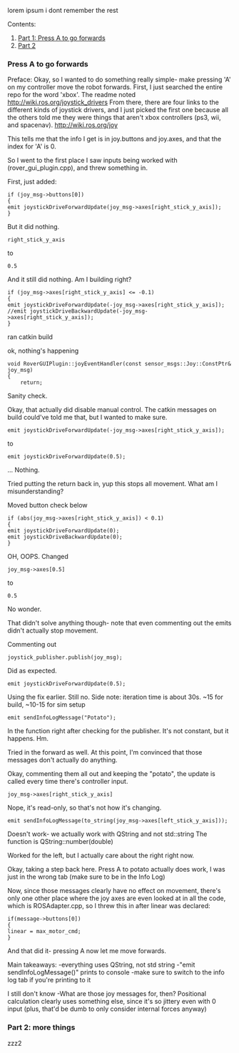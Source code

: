 lorem ipsum i dont remember the rest
  
Contents:  
1. [Part 1: Press A to go forwards](#p1)  
2. [Part 2](#p2)  

### <a name="p1"></a>Press A to go forwards
Preface:
Okay, so I wanted to do something really simple- make pressing 'A' on my controller move the robot forwards. First, I just searched the entire repo for the word 'xbox'. The readme noted
http://wiki.ros.org/joystick_drivers
From there, there are four links to the different kinds of joystick drivers, and I just picked the first one because all the others told me they were things that aren't xbox controllers (ps3, wii, and spacenav).
http://wiki.ros.org/joy

This tells me that the info I get is in joy.buttons and joy.axes, and that the index for 'A' is 0.

So I went to the first place I saw inputs being worked with (rover_gui_plugin.cpp), and threw something in.

First, just added:
```
if (joy_msg->buttons[0])
{
emit joystickDriveForwardUpdate(joy_msg->axes[right_stick_y_axis]);
}
```
But it did nothing.

```
right_stick_y_axis
```
to
```
0.5
```

And it still did nothing. Am I building right?

```
if (joy_msg->axes[right_stick_y_axis] <= -0.1)
{
emit joystickDriveForwardUpdate(-joy_msg->axes[right_stick_y_axis]);
//emit joystickDriveBackwardUpdate(-joy_msg->axes[right_stick_y_axis]);
}
```

ran catkin build

ok, nothing's happening

```
void RoverGUIPlugin::joyEventHandler(const sensor_msgs::Joy::ConstPtr& joy_msg)
{
	return;
```

Sanity check.

Okay, that actually did disable manual control. The catkin messages on build could've told me that, but I wanted to make sure.

```
emit joystickDriveForwardUpdate(-joy_msg->axes[right_stick_y_axis]);
```

to

```
emit joystickDriveForwardUpdate(0.5);
```

... Nothing.

Tried putting the return back in, yup this stops all movement. What am I misunderstanding?

Moved button check below

```
if (abs(joy_msg->axes[right_stick_y_axis]) < 0.1)
{
emit joystickDriveForwardUpdate(0);
emit joystickDriveBackwardUpdate(0);
}
```

OH, OOPS.
Changed

```
joy_msg->axes[0.5]
```
to

```
0.5
```
No wonder.

That didn't solve anything though- note that even commenting out the emits didn't actually stop movement.

Commenting out
```
joystick_publisher.publish(joy_msg);
```

Did as expected.
```
emit joystickDriveForwardUpdate(0.5); 
```

Using the fix earlier. Still no.
Side note: iteration time is about 30s. ~15 for build, ~10-15 for sim setup

```
emit sendInfoLogMessage("Potato");
```

In the function right after checking for the publisher. It's not constant, but it happens. Hm.

Tried in the forward as well. At this point, I'm convinced that those messages don't actually do anything.

Okay, commenting them all out and keeping the "potato", the update is called every time there's controller input.

```
joy_msg->axes[right_stick_y_axis]
```

Nope, it's read-only, so that's not how it's changing.

```
emit sendInfoLogMessage(to_string(joy_msg->axes[left_stick_y_axis]));
```

Doesn't work- we actually work with QString and not std::string
The function is QString::number(double)

Worked for the left, but I actually care about the right right now.

Okay, taking a step back here. Press A to potato actually does work, I was just in the wrong tab (make sure to be in the Info Log)

Now, since those messages clearly have no effect on movement, there's only one other place where the joy axes are even looked at in all the code, which is ROSAdapter.cpp, so I threw this in after linear was declared:
```
if(message->buttons[0])
{
linear = max_motor_cmd;
}
```

And that did it- pressing A now let me move forwards.

Main takeaways:
-everything uses QString, not std string
-"emit sendInfoLogMessage()" prints to console
-make sure to switch to the info log tab if you're printing to it

I still don't know
-What are those joy messages for, then? Positional calculation clearly uses something else, since it's so jittery even with 0 input (plus, that'd be dumb to only consider internal forces anyway)


### <a name="p2"></a>Part 2: more things  
zzz2  
